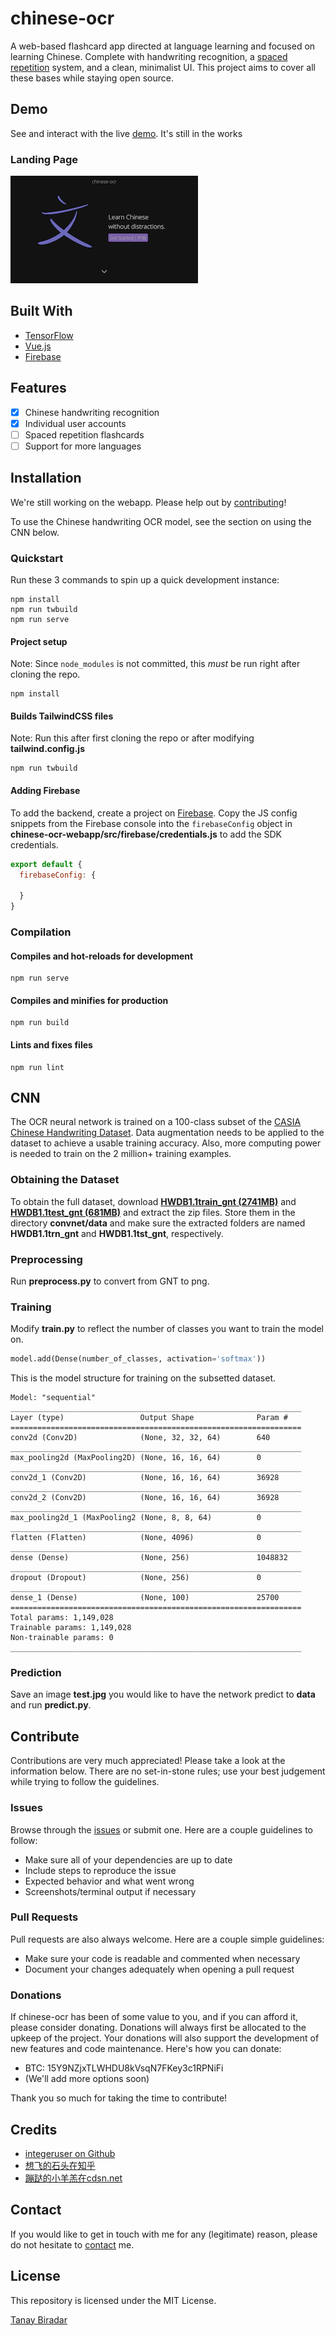 # chinese-ocr
A web-based flashcard app directed at language learning and focused on learning Chinese. Complete with handwriting recognition, a [spaced repetition](https://en.wikipedia.org/wiki/Spaced_repetition) system, and a clean, minimalist UI. This project aims to cover all these bases while staying open source.


## Demo
See and interact with the live [demo](https://chinese-ocr-274418.web.app/). It's still in the works

### Landing Page

![Landing Page](demos/landing-page.png)

## Built With
* [TensorFlow](https://www.tensorflow.org)
* [Vue.js](https://vuejs.org)
* [Firebase](https://firebase.google.com/)

## Features
* [x] Chinese handwriting recognition
* [x] Individual user accounts
* [ ] Spaced repetition flashcards
* [ ] Support for more languages

## Installation
We're still working on the webapp. Please help out by [contributing](#contribute)!

To use the Chinese handwriting OCR model, see the section on using the CNN below.

### Quickstart
Run these 3 commands to spin up a quick development instance:
```
npm install
npm run twbuild
npm run serve
```

#### Project setup
Note: Since `node_modules` is not committed, this _must_ be run right after cloning the repo.
```
npm install
```

#### Builds TailwindCSS files
Note: Run this after first cloning the repo or after modifying **tailwind.config.js**
```
npm run twbuild
```

#### Adding Firebase
To add the backend, create a project on [Firebase](https://firebase.google.com). Copy the JS config snippets from the Firebase console into the `firebaseConfig` object in **chinese-ocr-webapp/src/firebase/credentials.js** to add the SDK credentials.
```javascript
export default {
  firebaseConfig: {
  
  }
}
```

### Compilation

#### Compiles and hot-reloads for development
```
npm run serve
```

#### Compiles and minifies for production
```
npm run build
```

#### Lints and fixes files
```
npm run lint
```

## CNN
The OCR neural network is trained on a 100-class subset of the [CASIA Chinese Handwriting Dataset](http://www.nlpr.ia.ac.cn/databases/handwriting/Home.html). Data augmentation needs to be applied to the dataset to achieve a usable training accuracy. Also, more computing power is needed to train on the 2 million+ training examples.

### Obtaining the Dataset
To obtain the full dataset, download [**HWDB1.1train_gnt (2741MB)**](http://www.nlpr.ia.ac.cn/databases/download/feature_data/HWDB1.1trn.zip) and [**HWDB1.1test_gnt (681MB)**](http://www.nlpr.ia.ac.cn/databases/download/feature_data/HWDB1.1tst.zip) and extract the zip files. Store them in the directory **convnet/data** and make sure the extracted folders are named **HWDB1.1trn_gnt** and **HWDB1.1tst_gnt**, respectively.

### Preprocessing
Run **preprocess.py** to convert from GNT to png.

### Training
Modify **train.py** to reflect the number of classes you want to train the model on.
```python
model.add(Dense(number_of_classes, activation='softmax'))
```

This is the model structure for training on the subsetted dataset.

```
Model: "sequential"
_________________________________________________________________
Layer (type)                 Output Shape              Param #   
=================================================================
conv2d (Conv2D)              (None, 32, 32, 64)        640       
_________________________________________________________________
max_pooling2d (MaxPooling2D) (None, 16, 16, 64)        0         
_________________________________________________________________
conv2d_1 (Conv2D)            (None, 16, 16, 64)        36928     
_________________________________________________________________
conv2d_2 (Conv2D)            (None, 16, 16, 64)        36928     
_________________________________________________________________
max_pooling2d_1 (MaxPooling2 (None, 8, 8, 64)          0         
_________________________________________________________________
flatten (Flatten)            (None, 4096)              0         
_________________________________________________________________
dense (Dense)                (None, 256)               1048832   
_________________________________________________________________
dropout (Dropout)            (None, 256)               0         
_________________________________________________________________
dense_1 (Dense)              (None, 100)               25700     
=================================================================
Total params: 1,149,028
Trainable params: 1,149,028
Non-trainable params: 0
_________________________________________________________________
```

### Prediction
Save an image **test.jpg** you would like to have the network predict to **data** and run **predict.py**.

## Contribute
Contributions are very much appreciated! Please take a look at the information below. There are no set-in-stone rules; use your best judgement while trying to follow the guidelines.

### Issues
Browse through the [issues](https://github.com/TanayB11/chinese-ocr/issues) or submit one. Here are a couple guidelines to follow:
* Make sure all of your dependencies are up to date
* Include steps to reproduce the issue
* Expected behavior and what went wrong
* Screenshots/terminal output if necessary

### Pull Requests
Pull requests are also always welcome. Here are a couple simple guidelines:
* Make sure your code is readable and commented when necessary
* Document your changes adequately when opening a pull request

### Donations
If chinese-ocr has been of some value to you, and if you can afford it, please consider donating. Donations will always first be allocated to the upkeep of the project. Your donations will also support the development of new features and code maintenance. Here's how you can donate:
* BTC: 15Y9NZjxTLWHDU8kVsqN7FKey3c1RPNiFi
* (We'll add more options soon)

Thank you so much for taking the time to contribute!

## Credits
* [integeruser on Github](https://github.com/integeruser/CASIA-HWDB1.1-cnn)
* [想飞的石头在知乎](https://zhuanlan.zhihu.com/p/24698483)
* [蹦跶的小羊羔在cdsn.net](https://blog.csdn.net/yql_617540298/article/details/82740382)

## Contact
If you would like to get in touch with me for any (legitimate) reason, please do not hesitate to 
<a href='mailto: tanaybiradar24@gmail.com'>contact</a> me.

## License
This repository is licensed under the MIT License.

[Tanay Biradar](https://github.com/TanayB11)
